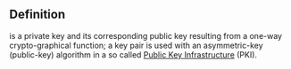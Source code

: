 ## Definition
is a private key and its corresponding public key resulting from a one-way crypto-graphical function; a key pair is used with an asymmetric-key (public-key) algorithm in a so called [Public Key Infrastructure](public-key-infrastructure) (PKI).